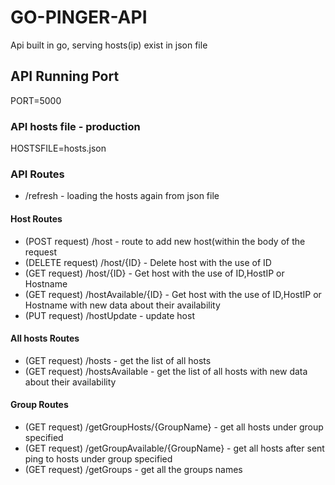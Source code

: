 # GO-PINGER-API
Api built in go, serving hosts(ip) exist in json file

## API Running Port
PORT=5000

### API hosts file - production
HOSTSFILE=hosts.json

### API Routes

* /refresh - loading the hosts again from json file

#### Host Routes 
 - (POST request) /host - route to add new host(within the body of the request 
 - (DELETE request) /host/{ID} - Delete host with the use of ID 
 - (GET request) /host/{ID} - Get host with the use of ID,HostIP or Hostname
 - (GET request) /hostAvailable/{ID} - Get host with the use of ID,HostIP or Hostname with new data about their availability
 - (PUT request) /hostUpdate - update host 
 

#### All hosts Routes 
 - (GET request) /hosts - get the list of all hosts
 - (GET request) /hostsAvailable - get the list of all hosts with new data about their availability

#### Group Routes
 - (GET request) /getGroupHosts/{GroupName} - get all hosts under group specified 
 - (GET request) /getGroupAvailable/{GroupName} - get all hosts after sent ping to hosts under group specified 
 - (GET request) /getGroups - get all the groups names 
